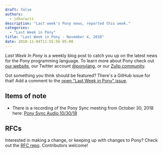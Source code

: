 ```yaml
---
draft: false
authors:
  - jdhorwitz
description: "Last week's Pony news, reported this week."
categories:
  - "Last Week in Pony"
title: "Last Week in Pony - November 4, 2018"
date: 2018-11-04T11:55:56-05:00
---
```

_Last Week In Pony_ is a weekly blog post to catch you up on the latest news for the Pony programming language. To learn more about Pony check out [our website](https://ponylang.io), our Twitter account [@ponylang](https://twitter.com/ponylang), or our [Zulip community](https://ponylang.zulipchat.com).

Got something you think should be featured? There's a GitHub issue for that! Add a comment to the [open "Last Week in Pony" issue](https://github.com/ponylang/ponylang.github.io/issues?q=is%3Aissue+is%3Aopen+label%3Alast-week-in-pony).
<!-- more -->

## Items of note

- There is a recording of the Pony Sync meeting from October 30, 2018 here: [Pony Sync Audio 10/30/18](https://vimeo.com/videos/915399740)

## RFCs

Interested in making a change, or keeping up with changes to Pony? Check out the [RFC repo](https://github.com/ponylang/rfcs). Contributors welcome!
